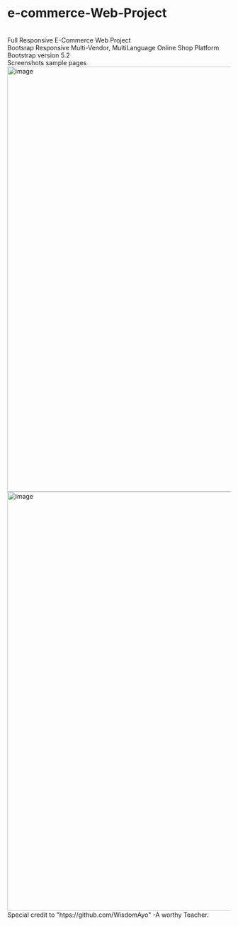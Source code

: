# e-commerce-Web-Project
<br>
Full Responsive E-Commerce Web Project
<br>
Bootsrap Responsive Multi-Vendor, MultiLanguage Online Shop Platform
<br>
Bootstrap version 5.2
<br>
Screenshots sample pages
<br>
<img width="960" alt="image" src="https://user-images.githubusercontent.com/107466930/192751326-6a62ebb1-17af-4a35-9480-9a6156164941.png">
<img width="947" alt="image" src="https://user-images.githubusercontent.com/107466930/192751532-f764f9f0-9116-44f1-9217-50db1e8f6363.png">
<br>
Special credit to "htps://github.com/WisdomAyo" -A worthy Teacher.

